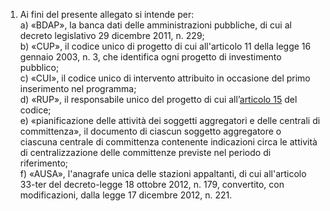 1. Ai fini del presente allegato si intende per:<br>a) «BDAP», la banca dati delle amministrazioni pubbliche, di cui al decreto legislativo 29 dicembre 2011, n. 229;<br>b) «CUP», il codice unico di progetto di cui all'articolo 11 della legge 16 gennaio 2003, n. 3, che identifica ogni progetto di investimento pubblico;<br>c) «CUI», il codice unico di intervento attribuito in occasione del primo inserimento nel programma;<br>d) «RUP», il responsabile unico del progetto di cui all’[articolo 15](/index.html?article=articolo-15&version=2) del codice;<br>e) «pianificazione delle attività dei soggetti aggregatori e delle centrali di committenza», il documento di ciascun soggetto aggregatore o ciascuna centrale di committenza contenente indicazioni circa le attività di centralizzazione delle committenze previste nel periodo di riferimento;<br>f) «AUSA», l'anagrafe unica delle stazioni appaltanti, di cui all'articolo 33-ter del decreto-legge 18 ottobre 2012, n. 179, convertito, con modificazioni, dalla legge 17 dicembre 2012, n. 221.